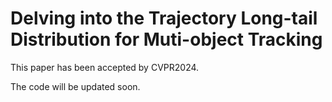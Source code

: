 # Delving into the Trajectory Long-tail Distribution for Muti-object Tracking
This paper has been accepted by CVPR2024.

The code will be updated soon.

